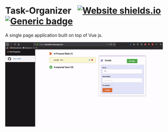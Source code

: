 # Task-Organizer &nbsp; [![Website shields.io](https://img.shields.io/website-up-down-success-red/http/shields.io.svg)](https://tasky619.herokuapp.com/) [![Generic badge](https://img.shields.io/badge/Visit-Website-208bc9.svg)](https://tasky619.herokuapp.com/)

A single page application built on top of Vue js.

![](./task-manager.gif)
